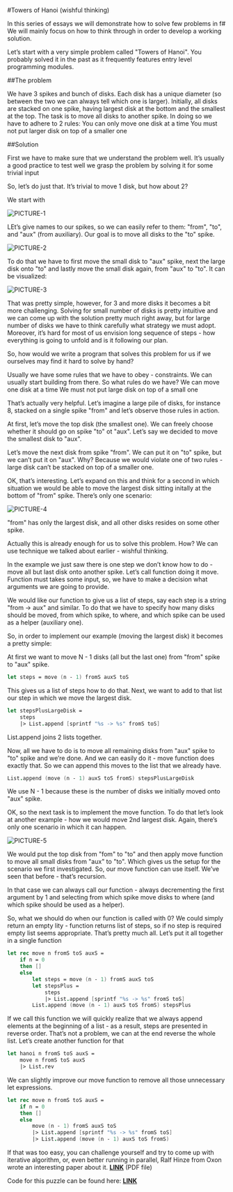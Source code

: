 #Towers of Hanoi (wishful thinking) In this series of essays we will demonstrate how to solve few problems in f# We will mainly focus on how to think through in order to develop a working solution.Let’s start with a very simple problem called "Towers of Hanoi". You probably solved it in the past as it frequently features entry level programming modules. ##The problem We have 3 spikes and bunch of disks. Each disk has a unique diameter (so between the two we can always tell which one is larger). Initially, all disks are stacked on one spike, having largest disk at the bottom and the smallest at the top. The task is to move all disks to another spike. In doing so we have to adhere to 2 rules:You can only move one disk at a time You must not put larger disk on top of a smaller one##SolutionFirst we have to make sure that we understand the problem well. It’s usually a good practice to test well we grasp the problem by solving it for some trivial input So, let’s do just that. It’s trivial to move 1 disk, but how about 2? We start with ![PICTURE-1](https://github.com/karolgornicki/Articles/blob/master/img/functional_programming/hanoi_1.jpg)LEt’s give names to our spikes, so we can easily refer to them: "from", "to", and "aux" (from auxiliary). Our goal is to move all disks to the "to" spike.![PICTURE-2](https://github.com/karolgornicki/Articles/blob/master/img/functional_programming/hanoi_2.jpg)To do that we have to first move the small disk to "aux" spike, next the large disk onto "to" and lastly move the small disk again, from "aux" to "to". It can be visualized:![PICTURE-3](https://github.com/karolgornicki/Articles/blob/master/img/functional_programming/hanoi_3.jpg)That was pretty simple, however, for 3 and more disks it becomes a bit more challenging. Solving for small number of disks is pretty intuitive and we can come up with the solution pretty much right away, but for large number of disks we have to think carefully what strategy we must adopt. Moreover, it’s hard for most of us envision long sequence of steps - how everything is going to unfold and is it following our plan. So, how would we write a program that solves this problem for us if we ourselves may find it hard to solve by hand? Usually we have some rules that we have to obey - constraints. We can usually start building from there. So what rules do we have?We can move one disk at a time We must not put large disk on top of a small oneThat’s actually very helpful. Let’s imagine a large pile of disks, for instance 8, stacked on a single spike "from" and let’s observe those rules in action. At first, let’s move the top disk (the smallest one). We can freely choose whether it should go on spike "to" ot "aux". Let’s say we decided to move the smallest disk to "aux". Let’s move the next disk from spike "from". We can put it on "to" spike, but we can’t put it on "aux". Why? Because we would violate one of two rules - large disk can’t be stacked on top of a smaller one. OK, that’s interesting. Let’s expand on this and think for a second in which situation we would be able to move the largest disk sitting initally at the bottom of "from" spike. There’s only one scenario:![PICTURE-4](https://github.com/karolgornicki/Articles/blob/master/img/functional_programming/hanoi_4.jpg)"from" has only the largest disk, and all other disks resides on some other spike. Actually this is already enough for us to solve this problem. How? We can use technique we talked about earlier - wishful thinking. In the example we just saw there is one step we don’t know how to do - move all but last disk onto another spike. Let’s call function doing it move. Function must takes some input, so, we have to make a decision what arguments we are going to provide. We would like our function to give us a list of steps, say each step is a string "from -> aux" and similar. To do that we have to specify how many disks should be moved, from which spike, to where, and which spike can be used as a helper (auxiliary one). So, in order to implement our example (moving the largest disk) it becomes a pretty simple:At first we want to move N - 1 disks (all but the last one) from "from" spike to "aux" spike.```fsharplet steps = move (n - 1) fromS auxS toS```This gives us a list of steps how to do that. Next, we want to add to that list our step in which we move the largest disk.```fsharplet stepsPlusLargeDisk =    steps    |> List.append [sprintf "%s -> %s" fromS toS]```List.append joins 2 lists together. Now, all we have to do is to move all remaining disks from "aux" spike to "to" spike and we’re done. And we can easily do it - move function does exactly that. So we can append this moves to the list that we already have.```fsharpList.append (move (n - 1) auxS toS fromS) stepsPlusLargeDisk ```We use N - 1 because these is the number of disks we initially moved onto "aux" spike. OK, so the next task is to implement the move function. To do that let’s look at another example - how we would move 2nd largest disk. Again, there’s only one scenario in which it can happen.![PICTURE-5](https://github.com/karolgornicki/Articles/blob/master/img/functional_programming/hanoi_5.jpg)We would put the top disk from "fom" to "to" and then apply move function to move all small disks from "aux" to "to". Which gives us the setup for the scenario we first investigated. So, our move function can use itself. We’ve seen that before - that’s recursion. In that case we can always call our function - always decrementing the first argument by 1 and selecting from which spike move disks to where (and which spike should be used as a helper). So, what we should do when our function is called with 0? We could simply return an empty lity - function returns list of steps, so if no step is required empty list seems appropriate. That’s pretty much all. Let’s put it all together in a single function ```fsharplet rec move n fromS toS auxS =    if n = 0    then []    else        let steps = move (n - 1) fromS auxS toS        let stepsPlus =            steps            |> List.append [sprintf "%s -> %s" fromS toS]        List.append (move (n - 1) auxS toS fromS) stepsPlus```If we call this function we will quickly realize that we always append elements at the beginning of a list - as a result, steps are presented in reverse order. That’s not a problem, we can at the end reverse the whole list. Let’s create another function for that```fsharplet hanoi n fromS toS auxS =    move n fromS toS auxS    |> List.rev```We can slightly improve our move function to remove all those unnecessary let expressions. ```fsharplet rec move n fromS toS auxS =    if n = 0    then []    else        move (n - 1) fromS auxS toS        |> List.append [sprintf "%s -> %s" fromS toS]        |> List.append (move (n - 1) auxS toS fromS)```If that was too easy, you can challenge yourself and try to come up with iterative algorithm, or, even better running in parallel, Ralf Hinze from Oxon wrote an interesting paper about it. [**LINK**](http://www.cs.ox.ac.uk/ralf.hinze/publications/ICFP09.pdf) (PDF file)Code for this puzzle can be found here: [**LINK**](https://github.com/karolgornicki/Articles/blob/master/src/hanoi.fsx)
